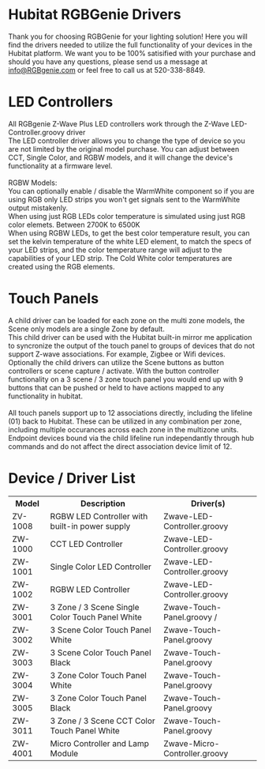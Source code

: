 # Hubitat RGBGenie Drivers

Thank you for choosing RGBGenie for your lighting solution! Here you will find the drivers needed to utilize the full functionality of your devices in the Hubitat platform.  We want you to be 100% satisified with your purchase and should you have any questions, please send us a message at info@RGBgenie.com or feel free to call us at 520-338-8849.  


# LED Controllers 

All RGBgenie Z-Wave Plus LED controllers work through the Z-Wave LED-Controller.groovy driver <br>
The LED controller driver allows you to change the type of device so you are not limited by the original model purchase. You can adjust between CCT, Single Color, and RGBW models, and it will change the device's functionality at a firmware level.<br><br>
RGBW Models:<br>
You can optionally enable / disable the WarmWhite component so if you are using RGB only LED strips you won't get signals sent to the WarmWhite output mistakenly. <br>
When using just RGB LEDs color temperature is simulated using just RGB color elemets. Between 2700K to 6500K <br>
When using RGBW LEDs, to get the best color temperature result, you can set the kelvin temperature of the white LED element, to match the specs of your LED strips, and the color temperature range will adjust to the capabilities of your LED strip. The Cold White color temperatures are created using the RGB elements. 



# Touch Panels

A child driver can be loaded for each zone on the multi zone models, the Scene only models are a single Zone by default.<br>
This child driver can be used with the Hubitat built-in mirror me application to syncronize the output of the touch panel to groups of devices that do not support Z-wave associations.  For example, Zigbee or Wifi devices.<br> 
Optionally the child drivers can utilize the Scene buttons as button controllers or scene capture / activate. With the button controller functionality on a 3 scene / 3 zone touch panel you would end up with 9 buttons that can be pushed or held to have actions mapped to any functionality in hubitat.<br><br>
All touch panels support up to 12 associations directly, including the lifeline (01) back to Hubitat.  These can be utilized in any combination per zone, including multiple occurances across each zone in the multizone units.  Endpoint devices bound via the child lifeline run independantly through hub commands and do not affect the direct association device limit of 12.

# Device / Driver List
<table>
<tr><th>Model</th><th>Description</th><th>Driver(s)</th></tr>
<tr><td>ZV-1008</td><td>RGBW LED Controller with built-in power supply</td>		<td>Zwave-LED-Controller.groovy</td></tr>
<tr><td>ZW-1000</td><td>CCT LED Controller</td>									<td>Zwave-LED-Controller.groovy</td><tr>
<tr><td>ZW-1001</td><td>Single Color LED Controller</td>						<td>Zwave-LED-Controller.groovy</td></tr>
<tr><td>ZW-1002</td><td>RGBW LED Controller</td>								<td>Zwave-LED-Controller.groovy</td></tr>
<tr><td>ZW-3001</td><td>3 Zone / 3 Scene Single Color Touch Panel White</td>	<td>Zwave-Touch-Panel.groovy /</td></tr>
<tr><td>ZW-3002</td><td>3 Scene Color Touch Panel White</td>					<td>Zwave-Touch-Panel.groovy</td></tr>
<tr><td>ZW-3003</td><td>3 Scene Color Touch Panel Black</td>					<td>Zwave-Touch-Panel.groovy</td></tr>
<tr><td>ZW-3004</td><td>3 Zone Color Touch Panel White</td>						<td>Zwave-Touch-Panel.groovy</td></tr>
<tr><td>ZW-3005</td><td>3 Zone Color Touch Panel Black</td>						<td>Zwave-Touch-Panel.groovy</td></tr>
<tr><td>ZW-3011</td><td>3 Zone / 3 Scene CCT Color Touch Panel White</td>		<td>Zwave-Touch-Panel.groovy</td></tr>
<tr><td>ZW-4001</td><td>Micro Controller and Lamp Module</td>					<td>Zwave-Micro-Controller.groovy</td></tr>
</table>
